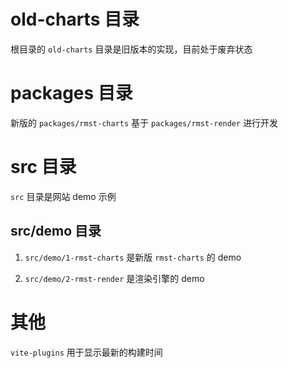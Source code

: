 # old-charts 目录

根目录的 `old-charts` 目录是旧版本的实现，目前处于废弃状态

# packages 目录

新版的 `packages/rmst-charts` 基于 `packages/rmst-render` 进行开发

# src 目录

`src` 目录是网站 demo 示例

## src/demo 目录

1. `src/demo/1-rmst-charts` 是新版 `rmst-charts` 的 demo

2. `src/demo/2-rmst-render` 是渲染引擎的 demo

# 其他

`vite-plugins` 用于显示最新的构建时间
